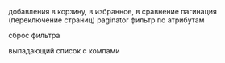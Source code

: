добавления в корзину, в избранное, в сравнение
пагинация (переключение страниц) paginator
фильтр по атрибутам

сброс фильтра

<!-- найти максимальную цену товара и минимальную и отрисовать при загрузке страницы  -->

<!-- переключение страниц?
карент пейдж при рендере равно 1  -->

выпадающий список с компами

